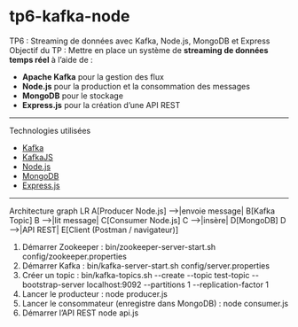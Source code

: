 # tp6-kafka-node
TP6 : Streaming de données avec Kafka, Node.js, MongoDB et Express
 Objectif du TP :
Mettre en place un système de **streaming de données temps réel** à l’aide de :
- **Apache Kafka** pour la gestion des flux
- **Node.js** pour la production et la consommation des messages
- **MongoDB** pour le stockage
- **Express.js** pour la création d’une API REST

---
 Technologies utilisées

- [Kafka](https://kafka.apache.org/)
- [KafkaJS](https://kafka.js.org/)
- [Node.js](https://nodejs.org/)
- [MongoDB](https://www.mongodb.com/)
- [Express.js](https://expressjs.com/)

---
 Architecture
graph LR
    A[Producer Node.js] -->|envoie message| B[Kafka Topic]
    B -->|lit message| C[Consumer Node.js]
    C -->|insère| D[MongoDB]
    D -->|API REST| E[Client (Postman / navigateur)]

1. Démarrer Zookeeper :
bin/zookeeper-server-start.sh config/zookeeper.properties
2. Démarrer Kafka :
bin/kafka-server-start.sh config/server.properties
3. Créer un topic :
bin/kafka-topics.sh --create --topic test-topic --bootstrap-server localhost:9092 --partitions 1 --replication-factor 1
4. Lancer le producteur :
node producer.js
5. Lancer le consommateur (enregistre dans MongoDB) :
node consumer.js
6. Démarrer l’API REST
node api.js

